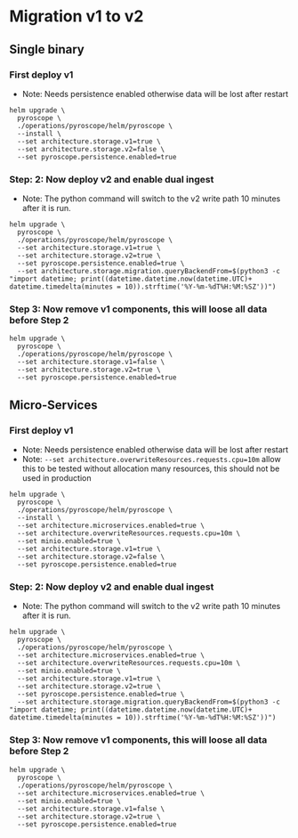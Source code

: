 # Migration v1 to v2

## Single binary

### First deploy v1

- Note: Needs persistence enabled otherwise data will be lost after restart

```
helm upgrade \
  pyroscope \
  ./operations/pyroscope/helm/pyroscope \
  --install \
  --set architecture.storage.v1=true \
  --set architecture.storage.v2=false \
  --set pyroscope.persistence.enabled=true
```

### Step: 2: Now deploy v2 and enable dual ingest

- Note: The python command will switch to the v2 write path 10 minutes after it is run.

```
helm upgrade \
  pyroscope \
  ./operations/pyroscope/helm/pyroscope \
  --set architecture.storage.v1=true \
  --set architecture.storage.v2=true \
  --set pyroscope.persistence.enabled=true \
  --set architecture.storage.migration.queryBackendFrom=$(python3 -c "import datetime; print((datetime.datetime.now(datetime.UTC)+ datetime.timedelta(minutes = 10)).strftime('%Y-%m-%dT%H:%M:%SZ'))")
```

### Step 3: Now remove v1 components, this will loose all data before Step 2

```
helm upgrade \
  pyroscope \
  ./operations/pyroscope/helm/pyroscope \
  --set architecture.storage.v1=false \
  --set architecture.storage.v2=true \
  --set pyroscope.persistence.enabled=true
```


## Micro-Services

### First deploy v1

- Note: Needs persistence enabled otherwise data will be lost after restart
- Note:   `--set architecture.overwriteResources.requests.cpu=10m` allow this to be tested without allocation many resources, this should not be used in production


```
helm upgrade \
  pyroscope \
  ./operations/pyroscope/helm/pyroscope \
  --install \
  --set architecture.microservices.enabled=true \
  --set architecture.overwriteResources.requests.cpu=10m \
  --set minio.enabled=true \
  --set architecture.storage.v1=true \
  --set architecture.storage.v2=false \
  --set pyroscope.persistence.enabled=true
```

### Step: 2: Now deploy v2 and enable dual ingest

- Note: The python command will switch to the v2 write path 10 minutes after it is run.

```
helm upgrade \
  pyroscope \
  ./operations/pyroscope/helm/pyroscope \
  --set architecture.microservices.enabled=true \
  --set architecture.overwriteResources.requests.cpu=10m \
  --set minio.enabled=true \
  --set architecture.storage.v1=true \
  --set architecture.storage.v2=true \
  --set pyroscope.persistence.enabled=true \
  --set architecture.storage.migration.queryBackendFrom=$(python3 -c "import datetime; print((datetime.datetime.now(datetime.UTC)+ datetime.timedelta(minutes = 10)).strftime('%Y-%m-%dT%H:%M:%SZ'))")
```


### Step 3: Now remove v1 components, this will loose all data before Step 2

```
helm upgrade \
  pyroscope \
  ./operations/pyroscope/helm/pyroscope \
  --set architecture.microservices.enabled=true \
  --set minio.enabled=true \
  --set architecture.storage.v1=false \
  --set architecture.storage.v2=true \
  --set pyroscope.persistence.enabled=true

